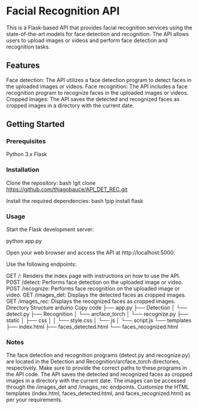 # Facial Recognition API
This is a Flask-based API that provides facial recognition services using the state-of-the-art models for face detection and recognition. The API allows users to upload images or videos and perform face detection and recognition tasks.

## Features
Face detection: The API utilizes a face detection program to detect faces in the uploaded images or videos.
Face recognition: The API includes a face recognition program to recognize faces in the uploaded images or videos.
Cropped images: The API saves the detected and recognized faces as cropped images in a directory with the current date.

## Getting Started
### Prerequisites
Python 3.x
Flask

### Installation

Clone the repository:
bash
!git clone https://github.com/thiagobauce/API_DET_REC.git


Install the required dependencies:
bash
!pip install flask


### Usage
Start the Flask development server:

python app.py

Open your web browser and access the API at http://localhost:5000.

Use the following endpoints:

GET /: Renders the index page with instructions on how to use the API.
POST /detect: Performs face detection on the uploaded image or video.
POST /recognize: Performs face recognition on the uploaded image or video.
GET /images_det: Displays the detected faces as cropped images.
GET /images_rec: Displays the recognized faces as cropped images.
Directory Structure
arduino
Copy code
├── app.py
├── Detection
│   └── detect.py
├── Recognition
│   └── arcface_torch
│       └── recognize.py
├── static
│   ├── css
│   │   └── style.css
│   └── js
│       └── script.js
└── templates
    ├── index.html
    ├── faces_detected.html
    └── faces_recognized.html

### Notes
The face detection and recognition programs (detect.py and recognize.py) are located in the Detection and Recognition/arcface_torch directories, respectively. Make sure to provide the correct paths to these programs in the API code.
The API saves the detected and recognized faces as cropped images in a directory with the current date. The images can be accessed through the /images_det and /images_rec endpoints.
Customize the HTML templates (index.html, faces_detected.html, and faces_recognized.html) as per your requirements.